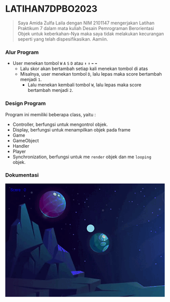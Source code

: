 # LATIHAN7DPBO2023

> Saya Amida Zulfa Laila dengan NIM 2101147 mengerjakan Latihan Praktikum 7 dalam mata kuliah Desain Pemrograman Berorientasi Objek untuk keberkahan-Nya maka saya tidak melakukan kecurangan seperti yang telah dispesifikasikan. Aamiin.

### Alur Program 
- User menekan tombol `W` `A` `S` `D` atau `⬆` `⬇` `⬅` `➡`
  - Lalu skor akan bertambah setiap kali menekan tombol di atas
  - Misalnya, user menekan tombol `D`, lalu lepas maka score bertambah menjadi `1`.
    - Lalu menekan kembali tombol `W`, lalu lepas maka score bertambah menjadi `2`.
    
### Design Program 
Program ini memiliki beberapa class, yaitu :
- Controller, berfungsi untuk mengontrol objek.
- Display, berfungsi untuk menampilkan objek pada frame
- Game
- GameObject
- Handler
- Player
- Synchronization, berfungsi untuk me `render` objek dan me `looping` objek.

### Dokumentasi 
<p align="center">
  <img src="https://github.com/amizulfa/LATIHAN7DPBO2023/blob/main/screenshoot/lp7.gif" alt="gif format testing"/>
</p>
